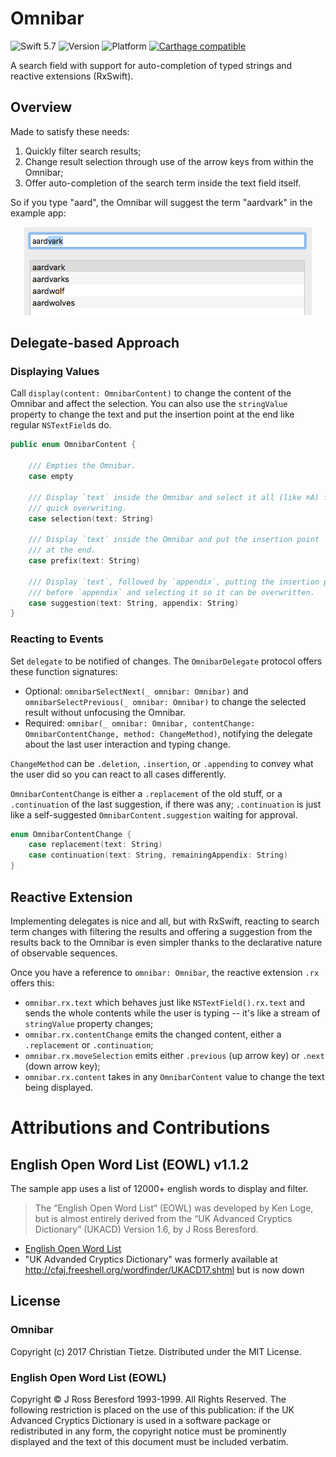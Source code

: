 # Omnibar

![Swift 5.7](https://img.shields.io/badge/Swift-5.7-blue.svg?style=flat)
![Version](https://img.shields.io/github/tag/CleanCocoa/Omnibar.svg?style=flat)
![Platform](https://img.shields.io/badge/platform-macOS-lightgrey.svg?style=flat)
[![Carthage compatible](https://img.shields.io/badge/Carthage-compatible-4BC51D.svg?style=flat)](https://github.com/Carthage/Carthage)

A search field with support for auto-completion of typed strings and reactive extensions (RxSwift).

## Overview

Made to satisfy these needs:

1. Quickly filter search results;
2. Change result selection through use of the arrow keys from within the Omnibar;
3. Offer auto-completion of the search term inside the text field itself.

So if you type "aard", the Omnibar will suggest the term "aardvark" in the example app:

<div align="center">
    <img src="assets/suggestion.png" />
</div>


## Delegate-based Approach

### Displaying Values

Call `display(content: OmnibarContent)` to change the content of the Omnibar and affect the selection. You can also use the `stringValue` property to change the text and put the insertion point at the end like regular `NSTextField`s do.

```swift
public enum OmnibarContent {

    /// Empties the Omnibar.
    case empty

    /// Display `text` inside the Omnibar and select it all (like ⌘A) for
    /// quick overwriting.
    case selection(text: String)

    /// Display `text` inside the Omnibar and put the insertion point
    /// at the end.
    case prefix(text: String)

    /// Display `text`, followed by `appendix`, putting the insertion point
    /// before `appendix` and selecting it so it can be overwritten.
    case suggestion(text: String, appendix: String)
}
```

### Reacting to Events

Set `delegate` to be notified of changes. The `OmnibarDelegate` protocol offers these function signatures:

- Optional: `omnibarSelectNext(_ omnibar: Omnibar)` and `omnibarSelectPrevious(_ omnibar: Omnibar)` to change the selected result without unfocusing the Omnibar.
- Required: `omnibar(_ omnibar: Omnibar, contentChange: OmnibarContentChange, method: ChangeMethod)`, notifying the delegate about the last user interaction and typing change.

`ChangeMethod` can be `.deletion`, `.insertion`, or `.appending` to convey what the user did so you can react to all cases differently.

`OmnibarContentChange` is either a `.replacement` of the old stuff, or a `.continuation` of the last suggestion, if there was any; `.continuation` is just like a self-suggested `OmnibarContent.suggestion` waiting for approval.

```swift
enum OmnibarContentChange {
    case replacement(text: String)
    case continuation(text: String, remainingAppendix: String)
}
```


## Reactive Extension

Implementing delegates is nice and all, but with RxSwift, reacting to search term changes with filtering the results and offering a suggestion from the results back to the Omnibar is even simpler thanks to the declarative nature of observable sequences.

Once you have a reference to `omnibar: Omnibar`, the reactive extension `.rx` offers this:

- `omnibar.rx.text` which behaves just like `NSTextField().rx.text` and sends the whole contents while the user is typing -- it's like a stream of `stringValue` property changes;
- `omnibar.rx.contentChange` emits the changed content, either a `.replacement` or `.continuation`;
- `omnibar.rx.moveSelection` emits either `.previous` (up arrow key) or `.next` (down arrow key);
- `omnibar.rx.content` takes in any `OmnibarContent` value to change the text being displayed.


# Attributions and Contributions

## English Open Word List (EOWL) v1.1.2

The sample app uses a list of 12000+ english words to display and filter.

> The “English Open Word List” (EOWL) was developed by Ken Loge, but is almost entirely derived from the “UK Advanced Cryptics Dictionary” (UKACD) Version 1.6, by J Ross Beresford.

- [English Open Word List](http://dreamsteep.com/projects/the-english-open-word-list.html)
- "UK Advanded Cryptics Dictionary" was formerly available at <http://cfaj.freeshell.org/wordfinder/UKACD17.shtml> but is now down

## License

### Omnibar

Copyright (c) 2017 Christian Tietze. Distributed under the MIT License.

### English Open Word List (EOWL)

Copyright © J Ross Beresford 1993-1999. All Rights Reserved. The following restriction is placed on the use of this publication: if the UK Advanced Cryptics Dictionary is used in a software package or redistributed in any form, the copyright notice must be prominently displayed and the text of this document must be included verbatim.

